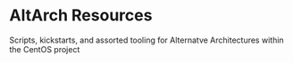 # AltArch Resources

Scripts, kickstarts, and assorted tooling for Alternatve Architectures within the CentOS project
